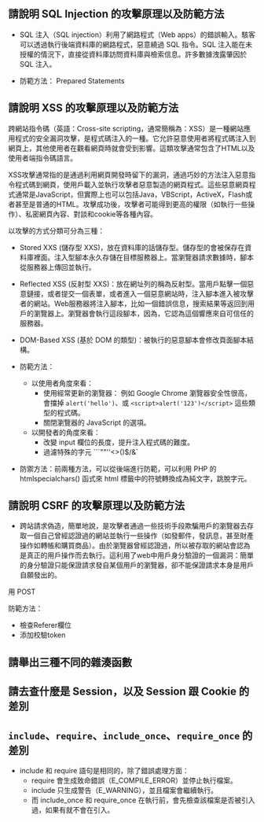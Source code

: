 ## 請說明 SQL Injection 的攻擊原理以及防範方法

 - SQL 注入（SQL injection）利用了網路程式（Web apps）的錯誤輸入。駭客可以透過執行後端資料庫的網路程式，惡意繞過 SQL 指令。SQL 注入能在未授權的情況下，直接從資料庫訪問資料庫與檢索信息。許多數據洩露肇因於 SQL 注入。

 - 防範方法：
 Prepared Statements

## 請說明 XSS 的攻擊原理以及防範方法

 跨網站指令碼（英語：Cross-site scripting，通常簡稱為：XSS）是一種網站應用程式的安全漏洞攻擊，是程式碼注入的一種。它允許惡意使用者將程式碼注入到網頁上，其他使用者在觀看網頁時就會受到影響。這類攻擊通常包含了HTML以及使用者端指令碼語言。

XSS攻擊通常指的是通過利用網頁開發時留下的漏洞，通過巧妙的方法注入惡意指令程式碼到網頁，使用戶載入並執行攻擊者惡意製造的網頁程式。這些惡意網頁程式通常是JavaScript，但實際上也可以包括Java，VBScript，ActiveX，Flash或者甚至是普通的HTML。攻擊成功後，攻擊者可能得到更高的權限（如執行一些操作）、私密網頁內容、對談和cookie等各種內容。

以攻擊的方式分類可分為三種：
 - Stored XXS (儲存型 XXS)，放在資料庫的話儲存型。儲存型的會被保存在資料庫裡面。注入型腳本永久存儲在目標服務器上。當瀏覽器請求數據時，腳本從服務器上傳回並執行。
 - Reflected XSS (反射型 XXS)：放在網址列的稱為反射型。當用戶點擊一個惡意鏈接，或者提交一個表單，或者進入一個惡意網站時，注入腳本進入被攻擊者的網站。Web服務器將注入腳本，比如一個錯誤信息，搜索結果等返回到用戶的瀏覽器上。瀏覽器會執行這段腳本，因為，它認為這個響應來自可信任的服務器。
 - DOM-Based XSS (基於 DOM 的類型)：被執行的惡意腳本會修改頁面腳本結構。

 - 防範方法：
   - 以使用者角度來看：
     - 使用經常更新的瀏覽器： 例如 Google Chrome 瀏覽器安全性很高，會擋掉 `alert('hello')`、或 `<script>alert('123')</script>` 這些類型的程式碼。
     - 關閉瀏覽器的 JavaScript 的選項。
   - 以開發者的角度來看：
     - 改變 input 欄位的長度，提升注入程式碼的難度。
     - 過濾特殊的字元 ```""''<>()$/&`

 - 防禦方法：前兩種方法，可以從後端進行防範，可以利用 PHP 的 htmlspecialchars() 函式來 html 標籤中的符號轉換成為純文字，跳脫字元。

## 請說明 CSRF 的攻擊原理以及防範方法

- 跨站請求偽造，簡單地說，是攻擊者通過一些技術手段欺騙用戶的瀏覽器去存取一個自己曾經認證過的網站並執行一些操作（如發郵件，發訊息，甚至財產操作如轉帳和購買商品）。由於瀏覽器曾經認證過，所以被存取的網站會認為是真正的用戶操作而去執行。這利用了web中用戶身分驗證的一個漏洞：簡單的身分驗證只能保證請求發自某個用戶的瀏覽器，卻不能保證請求本身是用戶自願發出的。

用 POST 

防範方法：
- 檢查Referer欄位
- 添加校驗token

## 請舉出三種不同的雜湊函數


## 請去查什麼是 Session，以及 Session 跟 Cookie 的差別

## `include`、`require`、`include_once`、`require_once` 的差別

 - include 和 require 語句是相同的，除了錯誤處理方面：
     - require 會生成致命錯誤（E_COMPILE_ERROR）並停止執行檔案。
     - include 只生成警告（E_WARNING），並且檔案會繼續執行。
    - 而 include_once 和 require_once 在執行前，會先檢查該檔案是否被引入過，如果有就不會在引入。